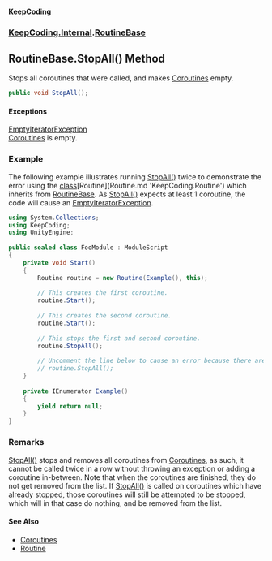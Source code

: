 #### [KeepCoding](index.md 'index')
### [KeepCoding.Internal](KeepCoding_Internal.md 'KeepCoding.Internal').[RoutineBase](RoutineBase.md 'KeepCoding.Internal.RoutineBase')
## RoutineBase.StopAll() Method
Stops all coroutines that were called, and makes [Coroutines](RoutineBase_Coroutines.md 'KeepCoding.Internal.RoutineBase.Coroutines') empty.  
```csharp
public void StopAll();
```
#### Exceptions
[EmptyIteratorException](EmptyIteratorException.md 'KeepCoding.Internal.EmptyIteratorException')  
[Coroutines](RoutineBase_Coroutines.md 'KeepCoding.Internal.RoutineBase.Coroutines') is empty.
### Example
The following example illustrates running [StopAll()](RoutineBase_StopAll().md 'KeepCoding.Internal.RoutineBase.StopAll()') twice to demonstrate the error using the [class](https://docs.microsoft.com/en-us/dotnet/csharp/language-reference/keywords/class 'https://docs.microsoft.com/en-us/dotnet/csharp/language-reference/keywords/class')[Routine](Routine.md 'KeepCoding.Routine') which inherits from [RoutineBase](RoutineBase.md 'KeepCoding.Internal.RoutineBase'). As [StopAll()](RoutineBase_StopAll().md 'KeepCoding.Internal.RoutineBase.StopAll()') expects at least 1 coroutine, the code will cause an [EmptyIteratorException](EmptyIteratorException.md 'KeepCoding.Internal.EmptyIteratorException').  
```csharp
using System.Collections;  
using KeepCoding;  
using UnityEngine;  
  
public sealed class FooModule : ModuleScript  
{  
    private void Start()  
    {  
        Routine routine = new Routine(Example(), this);  
          
        // This creates the first coroutine.  
        routine.Start();  
          
        // This creates the second coroutine.  
        routine.Start();  
          
        // This stops the first and second coroutine.  
        routine.StopAll();  
          
        // Uncomment the line below to cause an error because there are no coroutines to remove.  
        // routine.StopAll();  
    }  
      
    private IEnumerator Example()  
    {  
        yield return null;  
    }  
}  
```
### Remarks
[StopAll()](RoutineBase_StopAll().md 'KeepCoding.Internal.RoutineBase.StopAll()') stops and removes all coroutines from [Coroutines](RoutineBase_Coroutines.md 'KeepCoding.Internal.RoutineBase.Coroutines'), as such, it cannot be called twice in a row without throwing an exception or adding a coroutine in-between. Note that when the coroutines are finished, they do not get removed from the list. If [StopAll()](RoutineBase_StopAll().md 'KeepCoding.Internal.RoutineBase.StopAll()') is called on coroutines which have already stopped, those coroutines will still be attempted to be stopped, which will in that case do nothing, and be removed from the list.  
            
#### See Also
- [Coroutines](RoutineBase_Coroutines.md 'KeepCoding.Internal.RoutineBase.Coroutines')
- [Routine](Routine.md 'KeepCoding.Routine')
